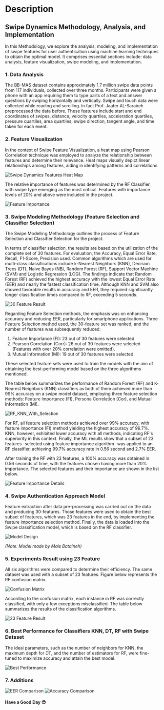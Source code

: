 # Description

## Swipe Dynamics Methodology, Analysis, and Implementation 

In this Methodology, we explore the analysis, modeling, and implementation of swipe features for user authentication using machine learning techniques to obtain the optimal model. It comprises essential sections include: data analysis, feature visualization, swipe modeling, and implementation.

### 1. Data Analysis

The BB-MAS dataset contains approximately 1.7 million swipe data points from 117 individuals, collected over three months. Participants were given a phone with an app requiring them to type parts of a text and answer questions by swiping horizontally and vertically. Swipe and touch data were collected while reading and scrolling. In fact Prof. Jaafer AL-Saraireh preprocessed the data before. These features include start and end coordinates of swipes, distance, velocity quartiles, acceleration quartiles, pressure quartiles, area quartiles, swipe direction, tangent angle, and time taken for each event.

### 2. Feature Visualization

In the context of Swipe Feature Visualization, a heat map using Pearson Correlation technique was employed to analyze the relationship between features and determine their relevance. Heat maps visually depict linear relationships among features, aiding in identifying patterns and correlations. 

![Swipe Dynamics Features Heat Map](https://github.com/BeOrNot44/Continuous-Touch-Screen-Authentication-Model-Based-on-Swipe-Dynamics/blob/main/Images/Heat_Map.png?raw=true)

The relative importance of features was determined by the RF Classifier, with swipe type emerging as the most critical. Features with importance levels of 20% and above were included in the project.

![Feature Importance](https://github.com/BeOrNot44/Continuous-Touch-Screen-Authentication-Model-Based-on-Swipe-Dynamics/blob/main/Images/Feature_Importance.png?raw=true)

### 3. Swipe Modeling Methodology (Feature Selection and Classifier Selection)

The Swipe Modelling Methodology outlines the process of Feature Selection and Classifier Selection for the project. 

In terms of classifier selection, the results are based on the utilization of the complete set of 30 features. For evaluation, the Accuracy, Equal Error Rate, Recall, F1-Score, Precision used. Common algorithms which are used for multi-class classifications include k-Nearest Neighbors (KNN), Decision Trees (DT), Naive Bayes (NB), Random Forest (RF), Support Vector Machine (SVM) and Logistic Regression (LOG). The findings indicate that Random Forest (RF) achieved the highest accuracy with the lowest Equal Error Rate (EER) and nearly the fastest classification time. Although KNN and SVM also showed favorable results in accuracy and EER, they required significantly longer classification times compared to RF, exceeding 5 seconds.

![30 Feature Result](https://github.com/BeOrNot44/Continuous-Touch-Screen-Authentication-Model-Based-on-Swipe-Dynamics/blob/main/Images/30Feature_Result.png?raw=true)

Regarding Feature Selection methods, the emphasis was on enhancing accuracy and reducing EER, particularly for smartphone applications. Three Feature Selection method used, the 30-feature set was ranked, and the number of features was subsequently reduced:

1. Feature Importance (FI): 23 out of 30 features were selected.
2. Pearson Correlation (Corr): 26 out of 30 features were selected (Features with over 20% correlation were omitted).
3. Mutual Information (MI): 19 out of 30 features were selected.

These selected feature sets were used to train the models with the aim of obtaining the best-performing model based on the three algorithms mentioned.

The table below summarizes the performance of Random Forest (RF) and K-Nearest Neighbors (KNN) classifiers as both of them achieved more than 99% accuracy on a swipe model dataset, employing three feature selection methods: Feature Importance (FI), Persona Correlation (Cor), and Mutual Information (MI).

![RF_KNN_With_Selection](https://github.com/BeOrNot44/Continuous-Touch-Screen-Authentication-Model-Based-on-Swipe-Dynamics/blob/main/Images/RF_KNN_WithSelection.png?raw=true)

For RF, all feature selection methods achieved over 99% accuracy, with feature importance (FI) method yielding the highest accuracy of 99.7%. KNN, however, exhibited lower accuracy with all methods, indicating RF's superiority in this context. Finally, the ML results show that a subset of 23 features -selected using feature importance algorithm- was applied to an RF
classifier, achieving 99.7% accuracy rate in 0.56 second and 2.7% EER.

After training the RF with 23 features, a 100% accuracy was obtained in 0.56 seconds of time, with the features chosen having more than 20% importance. The selected features and their importance are shown in the list below.

![Feature Importance Details](https://github.com/BeOrNot44/Continuous-Touch-Screen-Authentication-Model-Based-on-Swipe-Dynamics/blob/main/Images/Feature_Importance_Details.png?raw=true)

### 4. Swipe Authentication Approach Model

Feature extraction after data pre-processing was carried out on the data and producing 30-features. Those features were used to obtain the best subset of features, which was 23 features in the end, by implementing the feature importance selection method. Finally, the data is loaded into the Swipe classification model, which is based on the RF classifier.

![Model Design](https://github.com/BeOrNot44/Continuous-Touch-Screen-Authentication-Model-Based-on-Swipe-Dynamics/blob/main/Images/Model_Design.png?raw=true)

*(Note: Model made by Mais Bataineh)*

### 5. Experiments Result using 23 Feature

All six algorithms were compared to determine their efficiency. The same dataset was used with a subset of 23 features. Figure below represents the RF confusion matrix.

![Confusion Matrix](https://github.com/BeOrNot44/Continuous-Touch-Screen-Authentication-Model-Based-on-Swipe-Dynamics/blob/main/Images/Confusion_Matrix.png?raw=true)

According to the confusion matrix, each instance in RF was correctly classified, with only a few exceptions misclassified. The table below summarizes the results of the classification algorithms.

![23 Feature Result](https://github.com/BeOrNot44/Continuous-Touch-Screen-Authentication-Model-Based-on-Swipe-Dynamics/blob/main/Images/23Feature_Result.png?raw=true)

### 6. Best Performance for Classifiers KNN, DT, RF with Swipe Dataset

The ideal parameters, such as the number of neighbors for KNN, the maximum depth for DT, and the number of estimators for RF, were fine-tuned to maximize accuracy and attain the best model.

![Best Performance](https://github.com/BeOrNot44/Continuous-Touch-Screen-Authentication-Model-Based-on-Swipe-Dynamics/blob/main/Images/BestPerformance.jpeg?raw=true)

### 7. Additions

![EER Comparison](https://github.com/BeOrNot44/Continuous-Touch-Screen-Authentication-Model-Based-on-Swipe-Dynamics/blob/main/Images/EER_compartion.png?raw=true)
![Accuracy Comparison](https://github.com/BeOrNot44/Continuous-Touch-Screen-Authentication-Model-Based-on-Swipe-Dynamics/blob/main/Images/Accu_Compartion.png?raw=true)

#### Have a Good Day 😊
